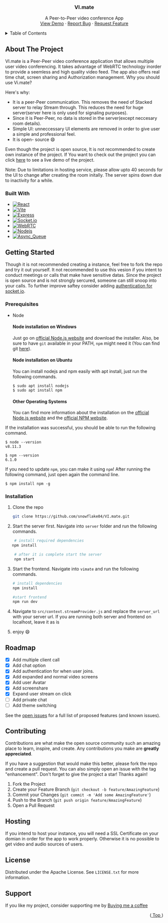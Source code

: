 
<a name="readme-top"></a>

<!-- PROJECT LOGO -->
<br />
<div align="center">
  <a href="https://github.com/snowflake04/VI.mate">
    <!-- <img src="images/logo.png" alt="Logo" width="80" height="80"> -->
  </a>

  <h3 align="center">VI.mate</h3>

  <p align="center">
    A Peer-to-Peer video conference App
    <br />
    <a href="https://vimate.vercel.app">View Demo</a>
    ·
    <a href="https://github.com/snowflake04/VI.mate/issues">Report Bug</a>
    ·
    <a href="https://github.com/snowflake04/VI.mate/issues">Request Feature</a>
  </p>
</div>



<!-- TABLE OF CONTENTS -->
<details>
  <summary>Table of Contents</summary>
  <ol>
    <li>
      <a href="#about-the-project">About The Project</a>
      <ul>
        <li><a href="#built-with">Built With</a></li>
      </ul>
    </li>
    <li>
      <a href="#getting-started">Getting Started</a>
      <ul>
        <li><a href="#prerequisites">Prerequisites</a></li>
        <li><a href="#installation">Installation</a></li>
      </ul>
    </li>
    <li><a href="#roadmap">Roadmap</a></li>
    <li><a href="#contributing">Contributing</a></li>
    <li><a href="#hosting">Hosting</a></li>
    <li><a href="#license">License</a></li>
    <li><a href="#support">Support</a></li>
  </ol>
</details>



<!-- ABOUT THE PROJECT -->
## About The Project

<!-- [![Product Name Screen Shot][product-screenshot]](https://example.com) -->

VI.mate is a Peer-Peer video conference application that allows multiple user video conferencing. It takes advantage of WebRTC technology inorder to provide a seemless and high quality video feed. The app also offers real time chat, screen sharing and Authorization management. Why you should use Vi.mate?

Here's why:
* It is a peer-Peer communication. This removes the need of Stacked server to relay Stream through. This reduces the need for huge server(server here is only used for signaling purposes).
* Since it is Peer-Peer, no data is stored in the server(except neccesary room details).
* Simple UI: unneccessary UI elements are removed in order to give user a simple and professional feel.
* It is open- source :smile:

Even though the project is open source, It is not recommended to create own instance of the project. If You want to check out the project you can click [here](https://vimate.vercel.app) to see a live demo of the project.

Note: Due to limitations in hosting service, please allow upto 40 seconds for the UI to change after creating the room initally. The server spins down due to inactivity for a while.



### Built With


* [![React][React.js]][React-url]
* [![Vite][Vitejs.dev]][Vite-url]
* [![Express][expressjs.com]][Expressjs-url]
* [![Socket.io][socket.io]][socket.io-url]
* [![WebRTC][webrtc.com]][webrtc-url]
* [![Nodejs][nodejs]][nodejs-url]
* [![Async_Queue][AsyncQueue.com]][npm-url]




<!-- GETTING STARTED -->
## Getting Started

Though it is not recommended creating a instance, feel free to fork the repo and try it out yourself. It not recommended to use this vesion if you intent to conduct meetings or calls that make have sensitive datas. Since the project is open source and is not strongly sercured, someone can still snoop into your calls. To further improve saftey consider adding [authentication for socket io](https://socket.io/docs/v4/server-api/#serverofnsp).

### Prerequisites
* Node
  #### Node installation on Windows

  Just go on [official Node.js website](https://nodejs.org/) and download the installer.
Also, be sure to have `git` available in your PATH, `npm` might need it (You can find git [here](https://git-scm.com/)).

  #### Node installation on Ubuntu

  You can install nodejs and npm easily with apt install, just run the following commands.

      $ sudo apt install nodejs
      $ sudo apt install npm

  #### Other Operating Systems
  You can find more information about the installation on the [official Node.js website](https://nodejs.org/) and the [official NPM website](https://npmjs.org/).

If the installation was successful, you should be able to run the following command.

    $ node --version
    v8.11.3

    $ npm --version
    6.1.0

If you need to update `npm`, you can make it using `npm`! After running the following command, just open again the command line.

    $ npm install npm -g


### Installation


1. Clone the repo
   ```sh
   git clone https://github.com/snowflake04/VI.mate.git
   ```

2. Start the server first. Navigate into `server` folder and run the following commands.
```sh
    # install required dependencies
   npm install

    # after it is complete start the server
    npm start
   ```
3. Start the frontend. Navigate into `vimate` and run the following commands.
   ```sh
   # install dependencies
   npm install

   #start frontend
   npm run dev
   ```
4. Navigate to `src/context.streamProvider.js` and replace the `server_url` with your server url. If you are running both server and frontend on localhost, leave it as is

5. enjoy :smile:

<!-- ROADMAP -->
## Roadmap

- [x] Add multiple client call
- [x] Add chat option
- [x] Add authentication for when user joins.
- [x] Add expanded and normal video screens
- [x] Add user Avatar
- [x] Add screenshare
- [x] Expand user stream on click
- [ ] Add private chat
- [ ] Add theme switching

See the [open issues](https://github.com/snowflake04/vi.mate/issues) for a full list of proposed features (and known issues).
>

<!-- CONTRIBUTING -->
## Contributing

Contributions are what make the open source community such an amazing place to learn, inspire, and create. Any contributions you make are **greatly appreciated**.

If you have a suggestion that would make this better, please fork the repo and create a pull request. You can also simply open an issue with the tag "enhancement".
Don't forget to give the project a star! Thanks again!

1. Fork the Project
2. Create your Feature Branch (`git checkout -b feature/AmazingFeature`)
3. Commit your Changes (`git commit -m 'Add some AmazingFeature'`)
4. Push to the Branch (`git push origin feature/AmazingFeature`)
5. Open a Pull Request


## Hosting
If you intend to host your instance, you will need a SSL Certificate on your domian in order for the app to work properly. Otherwise it is no possible to get video and audio sources of users.

<!-- LICENSE -->
## License

Distributed under the Apache License. See `LICENSE.txt` for more information.




<!-- CONTACT -->
## Support

If you like my project, consider supporting me by [Buying me a coffee](https://www.buymeacoffee.com/snowflake04)

<p align="right">(<a href="#readme-top"> Top </a>)</p>



<!-- MARKDOWN LINKS & IMAGES -->
<!-- https://www.markdownguide.org/basic-syntax/#reference-style-links -->
[contributors-shield]: https://img.shields.io/github/contributors/othneildrew/Best-README-Template.svg?style=for-the-badge
[contributors-url]: https://github.com/othneildrew/Best-README-Template/graphs/contributors
[forks-shield]: https://img.shields.io/github/forks/othneildrew/Best-README-Template.svg?style=for-the-badge
[forks-url]: https://github.com/snowflake04/mono/network/members
[stars-shield]: https://img.shields.io/github/stars/othneildrew/Best-README-Template.svg?style=for-the-badge
[stars-url]: https://github.com/othneildrew/Best-README-Template/stargazers
[issues-shield]: https://img.shields.io/github/issues/othneildrew/Best-README-Template.svg?style=for-the-badge
[issues-url]: https://github.com/othneildrew/Best-README-Template/issues
[license-shield]: https://img.shields.io/github/license/othneildrew/Best-README-Template.svg?style=for-the-badge
[license-url]: https://github.com/othneildrew/Best-README-Template/blob/master/LICENSE.txt
[linkedin-shield]: https://img.shields.io/badge/-LinkedIn-black.svg?style=for-the-badge&logo=linkedin&colorB=555
[linkedin-url]: https://linkedin.com/in/othneildrew
[product-screenshot]: images/screenshot.png
[expressjs.com]: https://img.shields.io/badge/Expressjs-000000?style=for-the-badge&logo=Expressjs&logoColor=white
[Expressjs-url]: https://expressjs.com/
[React.js]: https://img.shields.io/badge/React-20232A?style=for-the-badge&logo=react&logoColor=61DAFB
[React-url]: https://reactjs.org/
[Vitejs.dev]: https://img.shields.io/badge/Vite.js-35495E?style=for-the-badge&logo=vitejsdotdev&logoColor=4FC08D
[Vite-url]: https://vitejs.dev/
[socket.io]: https://img.shields.io/badge/Socket.io-DD0031?style=for-the-badge&logo=socketdotio&logoColor=white
[socket.io-url]: https://socket.io/
[webrtc.com]: https://img.shields.io/badge/WebRTC-4A4A55?style=for-the-badge&logo=webRTC&logoColor=FF3E00
[webrtc-url]: https://webrtc.com/
[nodejs]: https://img.shields.io/badge/nodejs-FF2D20?style=for-the-badge&logo=nodejsl&logoColor=white
[nodejs-url]: https://nodejs.org
[asyncQueue.com]: https://img.shields.io/badge/AsyncQueue-563D7C?style=for-the-badge&logo=asyncqueue&logoColor=white
[npm-url]: https://www.npmjs.com/package/@snowflake04/async-queue
 
